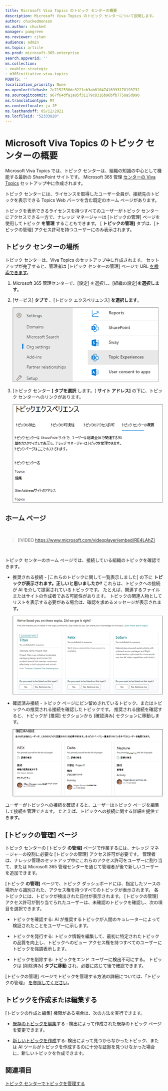 ```yaml
---
title: Microsoft Viva Topics のトピック センターの概要
description: Microsoft Viva Topics のトピック センターについて説明します。
author: chuckedmonson
ms.author: chucked
manager: pamgreen
ms.reviewer: cjtan
audience: admin
ms.topic: article
ms.prod: microsoft-365-enterprise
search.appverid: ''
ms.collection:
- enabler-strategic
- m365initiative-viva-topics
ROBOTS: ''
localization_priority: None
ms.openlocfilehash: 2e7152530dc3221eb3ab01047416993178193732
ms.sourcegitcommit: 967f64dfa1a05f31179c8316b96bfb7758a5d990
ms.translationtype: MT
ms.contentlocale: ja-JP
ms.lasthandoff: 05/12/2021
ms.locfileid: "52333820"
---
```

# <a name="topic-center-overview-in-microsoft-viva-topics"></a>Microsoft Viva Topics のトピック センターの概要

Microsoft Viva Topics では、トピック センターは、組織の知識の中心として機能する最新の SharePoint サイトです。 Microsoft 365 管理 [センターの Viva Topics](set-up-topic-experiences.md) セットアップ中に作成されます。

トピック センターには、ライセンスを取得したユーザー全員が、接続先のトピックを表示できる Topics Web パーツを含む既定のホーム ページがあります。 

トピックを表示できるライセンスを持つすべてのユーザーがトピック センターにアクセスできる一方で、ナレッジ マネージャーは [トピックの管理] ページを使用してトピック **を管理** することもできます。 [ **トピックの管理]** タブは、[トピックの管理] アクセス許可を持つユーザーにのみ表示されます。 

## <a name="where-is-my-topic-center"></a>トピック センターの場所

トピック センターは、Viva Topics のセットアップ中に作成されます。 セットアップが完了すると、管理者は [トピック センターの管理] ページで URL [を検索できます](./topic-experiences-administration.md#to-access-topics-management-settings)。


1. Microsoft 365 管理センターで、[設定] を選択し、[組織の設定]**を選択します**。
2. [サービス] **タブで** 、[トピック エクスペリエンス] **を選択します**。

    ![ユーザーをナレッジに接続する](../media/admin-org-knowledge-options-completed.png) 

3. [トピック センター **] タブを選択** します。[ **サイト アドレス]** の下に、トピック センターへのリンクがあります。

    ![ナレッジ ネットワーク設定](../media/knowledge-network-settings-topic-center.png) 



## <a name="home-page"></a>ホーム ページ

</br>

> [!VIDEO https://www.microsoft.com/videoplayer/embed/RE4LAhZ]  

</br>


トピック センターのホーム ページでは、接続している組織のトピックを確認できます。

- 推奨される接続 - [これらのトピックに関して一覧表示しました] の下に **トピックが表示されます。正しいと思いましたか?** これらは、トピックへの接続が AI を介して提案されているトピックです。 たとえば、関連するファイルまたはサイトの作成者である可能性があります。 トピックの関連人物としてリストを表示する必要がある場合は、確認を求めるメッセージが表示されます。

   ![推奨される接続](../media/knowledge-management/my-topics.png) 
 
- 確認済み接続 - トピック ページにピン留めされているトピック、またはトピックへの推奨される接続を確認したトピックです。 推奨される接続を確認すると、トピックが [推奨] セクションから [確認済み] セクションに移動します。
 
   ![承認済みトピック](../media/knowledge-management/my-topics-confirmed.png) 

ユーザーがトピックへの接続を確認すると、ユーザーはトピック ページを編集して接続を管理できます。 たとえば、トピックへの接続に関する詳細を提供できます。


## <a name="manage-topics-page"></a>[トピックの管理] ページ

トピック センターの [トピック **の管理]** ページで作業するには、ナレッジ マネージャーの役割に必要な [トピックの管理] アクセス許可が必要です。 管理者は、ナレッジ管理のセットアップ中にこれらの[](set-up-topic-experiences.md)アクセス許可をユーザーに割り当て[](topic-experiences-knowledge-rules.md)、または Microsoft 365 管理センターを通じて管理者が後で新しいユーザーを追加できます。

[トピック **の管理]** ページで、トピック ダッシュボードには、指定したソースの場所から識別された、アクセス権を持つすべてのトピックが表示されます。 各トピックには、トピックが検出された日付が表示されます。 [トピックの管理] アクセス許可が割り当てられたユーザーは、未確認のトピックを確認し、次の項目を選択できます。

- トピックを確認する: AI が推奨するトピックが人間のキュレーターによって検証されたことをユーザーに示します。

- トピックを発行する: トピック情報を編集して、最初に特定されたトピックの品質を向上し、トピックへのビュー アクセス権を持つすべてのユーザーにトピックを強調表示します。
 
- トピックを削除する: トピックをエンド ユーザーに検出不可にする。 トピックは [削除済み] **タブに移動** され、必要に応じて後で確認できます。 

[トピックの管理] ページでトピックを管理する方法の詳細については、「トピックの管理」 [を参照してください](manage-topics.md)。

## <a name="create-or-edit-a-topic"></a>トピックを作成または編集する

[トピックの作成と編集] 権限がある場合は、次の方法を実行できます。

- [既存のトピックを編集](edit-a-topic.md)する : 検出によって作成された既存のトピック ページを変更できます。

- [新しいトピックを作成](create-a-topic.md)する: 検出によって見つからなかったトピック、または AI ツールがトピックを作成するのに十分な証拠を見つけなかった場合に、新しいトピックを作成できます。


## <a name="see-also"></a>関連項目

[トピック センターでトピックを管理する](manage-topics.md)

